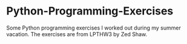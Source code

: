 # Python-Programming-Exercises
Some Python programming exercises I worked out during my summer vacation. The exercises are from LPTHW3 by Zed Shaw.

